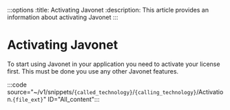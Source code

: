 :::options
:title: Activating Javonet
:description: This article provides an information about activating Javonet
:::

# Activating Javonet

To start using Javonet in your application you need to activate your license first. This must be done you use any other Javonet features.

:::code source="~/v1/snippets/`{called_technology}`/`{calling_technology}`/Activation.`{file_ext}`" ID="All_content":::


